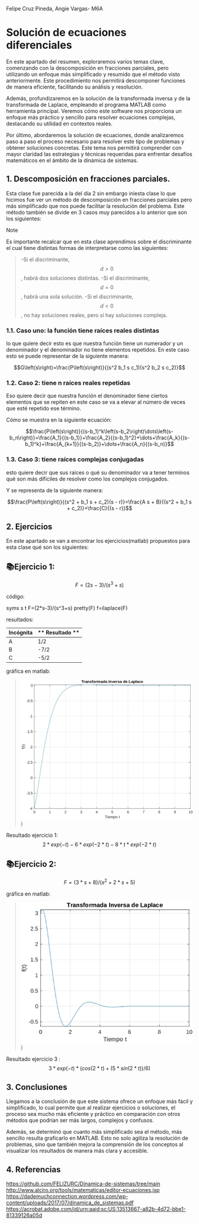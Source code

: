 Felipe Cruz Pineda, Angie Vargas- M6A
# Solución de ecuaciones diferenciales 
En este apartado del resumen, exploraremos varios temas clave, comenzando con la descomposición en fracciones parciales, pero utilizando un enfoque más simplificado y resumido que el método visto anteriormente. Este procedimiento nos permitirá descomponer funciones de manera eficiente, facilitando su análisis y resolución.

Además, profundizaremos en la solución de la transformada inversa y de la transformada de Laplace, empleando el programa MATLAB como herramienta principal. Veremos cómo este software nos proporciona un enfoque más práctico y sencillo para resolver ecuaciones complejas, destacando su utilidad en contextos reales.

Por último, abordaremos la solución de ecuaciones, donde analizaremos paso a paso el proceso necesario para resolver este tipo de problemas y obtener soluciones concretas. Este tema nos permitirá comprender con mayor claridad las estrategias y técnicas requeridas para enfrentar desafíos matemáticos en el ámbito de la dinámica de sistemas.

## 1. Descomposición en fracciones parciales.

Esta clase fue parecida a la del día 2 sin embargo iniesta clase lo que hicimos fue ver un método de descomposición en fracciones parciales pero más simplificado que nos puede facilitar la resolución del problema. Este método también se divide en 3 casos muy parecidos a lo anterior que son los siguientes:
>[!NOTE]
> Es importante recalcar que en esta clase aprendimos sobre el discriminante el cual tiene distintas formas de interpretarse como las siguientes:

> -Si el discriminante, $$d>0$$, habrá dos soluciones distintas.
-Si el discriminante, $$d=0$$, habrá una sola solución.
-Si el discriminante, $$d<0$$, no hay soluciones reales, pero sí hay soluciones compleja.

### 1.1. Caso uno: la función tiene raíces reales distintas
lo que quiere decir esto es que nuestra función tiene un numerador y un denominador y el denominador no tiene elementos repetidos.
En este caso esto se puede representar de la siguiente manera:

$$G\left(s\right)=\frac{P\left(s\right)}{(s^2   b_1 s   c_1)(s^2   b_2 s   c_2)}$$


### 1.2. Caso 2: tiene n raíces reales repetidas
Eso quiere decir que nuestra función el denominador tiene ciertos elementos que se repiten en este caso se va a elevar al número de veces que esté repetido ese término.

Cómo se muestra en la siguiente ecuación:

$$\frac{P\left(s\right)}{(s-b_1)^k\left(s-b_2\right)\dots\left(s-b_n\right)}=\frac{A_1}{(s-b_1)}+\frac{A_2}{(s-b_1)^2}+\dots+\frac{A_k}{(s-b_1)^k}+\frac{A_{k+1}}{(s-b_2)}+\dots+\frac{A_n}{(s-b_n)}$$


### 1.3. Caso 3: tiene raíces complejas conjugadas
esto quiere decir que sus raíces o qué su denominador va a tener terminos qué son más difíciles de resolver como los complejos conjugados.

Y se representa de la siguiente manera:

$$\frac{P\left(s\right)}{(s^2 + b_1 s + c_2)(s - r)}=\frac{A s + B}{(s^2 + b_1 s + c_2)}+\frac{C}{(s - r)}$$


## 2. Ejercicios
En este apartado se van a encontrar los ejercicios(matlab) propuestos para esta clase qué son los siguientes:

## 📚Ejercicio 1:
$$F=(2s-3)/(s^3+s)$$

código:

syms s t
F=(2*s-3)/(s^3+s)
pretty(F)
f=ilaplace(F)

resultados:

| **Incógnita** | ** Resultado **  |
|---------------|------------------|
|       A       |        1/2       |
|       B       |      -7/2        |
|       C       |       -5/2       |


gráfica en matlab:

>![](https://github.com/FELIZURC/Dinamica-de-sistemas/blob/main/Figure_5.1_page-0001.jpg))

 Resultado ejercicio 1:  $$2*exp(-t) - 6*exp(-2*t) - 8*t*exp(-2*t)$$

## 📚Ejercicio 2:

$$F=(3*s+8)/(s^2+2*s+5)$$

gráfica en matlab:

>![](https://github.com/FELIZURC/Dinamica-de-sistemas/blob/main/Figure_5.3_page-0001.jpg))

 Resultado ejercicio 3 : $$3*exp(-t)*(cos(2*t) + (5*sin(2*t))/6)$$


## 3. Conclusiones
Llegamos a la conclusión de que este sistema ofrece un enfoque más fácil y simplificado, lo cual permite que al realizar ejercicios o soluciones, el proceso sea mucho más eficiente y práctico en comparación con otros métodos que podrían ser más largos, complejos y confusos.

Además, se determinó que cuanto más simplificado sea el método, más sencillo resulta graficarlo en MATLAB. Esto no solo agiliza la resolución de problemas, sino que también mejora la comprensión de los conceptos al visualizar los resultados de manera más clara y accesible.

## 4. Referencias
https://github.com/FELIZURC/Dinamica-de-sistemas/tree/main          
http://www.alciro.org/tools/matematicas/editor-ecuaciones.jsp    
https://dademuchconnection.wordpress.com/wp-content/uploads/2017/07/dinamica_de_sistemas.pdf
https://acrobat.adobe.com/id/urn:aaid:sc:US:13513667-a82b-4d72-bbe1-81339126a05d

